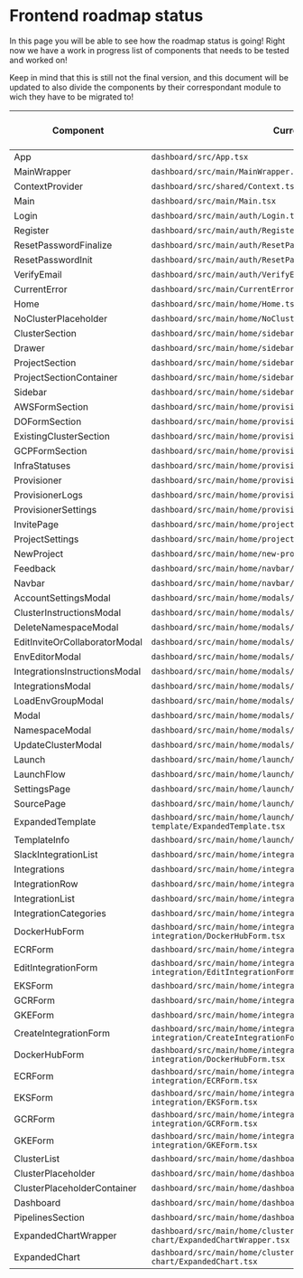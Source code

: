 # Frontend roadmap status

In this page you will be able to see how the roadmap status is going! Right now we have a work in progress list of components that needs to be tested and worked on!

Keep in mind that this is still not the final version, and this document will be updated to also divide the components by their correspondant module to wich they have to be migrated to!

| Component                     | Current path                                                                        | Migrated to functional | Tested up | Cleaned up |
| ----------------------------- | ----------------------------------------------------------------------------------- | ---------------------- | --------- | ---------- |
| App                           | `dashboard/src/App.tsx`                                                             |                        |           |            |
| MainWrapper                   | `dashboard/src/main/MainWrapper.tsx`                                                |                        |           |            |
| ContextProvider               | `dashboard/src/shared/Context.tsx`                                                  |                        |           |            |
| Main                          | `dashboard/src/main/Main.tsx`                                                       |                        |           |            |
| Login                         | `dashboard/src/main/auth/Login.tsx`                                                 |                        |           |            |
| Register                      | `dashboard/src/main/auth/Register.tsx`                                              |                        |           |            |
| ResetPasswordFinalize         | `dashboard/src/main/auth/ResetPasswordFinalize.tsx`                                 |                        |           |            |
| ResetPasswordInit             | `dashboard/src/main/auth/ResetPasswordInit.tsx`                                     |                        |           |            |
| VerifyEmail                   | `dashboard/src/main/auth/VerifyEmail.tsx`                                           |                        |           |            |
| CurrentError                  | `dashboard/src/main/CurrentError.tsx`                                               |                        |           |            |
| Home                          | `dashboard/src/main/home/Home.tsx`                                                  |                        |           |            |
| NoClusterPlaceholder          | `dashboard/src/main/home/NoClusterPlaceholder.tsx`                                  |                        |           |            |
| ClusterSection                | `dashboard/src/main/home/sidebar/ClusterSection.tsx`                                |                        |           |            |
| Drawer                        | `dashboard/src/main/home/sidebar/Drawer.tsx`                                        |                        |           |            |
| ProjectSection                | `dashboard/src/main/home/sidebar/ProjectSection.tsx`                                |                        |           |            |
| ProjectSectionContainer       | `dashboard/src/main/home/sidebar/ProjectSectionContainer.tsx`                       |                        |           |            |
| Sidebar                       | `dashboard/src/main/home/sidebar/Sidebar.tsx`                                       |                        |           |            |
| AWSFormSection                | `dashboard/src/main/home/provisioner/AWSFormSection.tsx`                            |                        |           |            |
| DOFormSection                 | `dashboard/src/main/home/provisioner/DOFormSection.tsx`                             |                        |           |            |
| ExistingClusterSection        | `dashboard/src/main/home/provisioner/ExistingClusterSection.tsx`                    |                        |           |            |
| GCPFormSection                | `dashboard/src/main/home/provisioner/GCPFormSection.tsx`                            |                        |           |            |
| InfraStatuses                 | `dashboard/src/main/home/provisioner/InfraStatuses.tsx`                             |                        |           |            |
| Provisioner                   | `dashboard/src/main/home/provisioner/Provisioner.tsx`                               |                        |           |            |
| ProvisionerLogs               | `dashboard/src/main/home/provisioner/ProvisionerLogs.tsx`                           |                        |           |            |
| ProvisionerSettings           | `dashboard/src/main/home/provisioner/ProvisionerSettings.tsx`                       |                        |           |            |
| InvitePage                    | `dashboard/src/main/home/project-settings/InviteList.tsx`                           | ✅                     |           |            |
| ProjectSettings               | `dashboard/src/main/home/project-settings/ProjectSettings.tsx`                      |                        |           |            |
| NewProject                    | `dashboard/src/main/home/new-project/NewProject.tsx`                                |                        |           |            |
| Feedback                      | `dashboard/src/main/home/navbar/Feedback.tsx`                                       |                        |           |            |
| Navbar                        | `dashboard/src/main/home/navbar/Navbar.tsx`                                         |                        |           |            |
| AccountSettingsModal          | `dashboard/src/main/home/modals/AccountSettingsModal.tsx`                           |                        |           |            |
| ClusterInstructionsModal      | `dashboard/src/main/home/modals/ClusterInstructionsModal.tsx`                       |                        |           |            |
| DeleteNamespaceModal          | `dashboard/src/main/home/modals/DeleteNamespaceModal.tsx`                           |                        |           |            |
| EditInviteOrCollaboratorModal | `dashboard/src/main/home/modals/EditInviteOrCollaboratorModal.tsx`                  |                        |           |            |
| EnvEditorModal                | `dashboard/src/main/home/modals/EnvEditorModal.tsx`                                 |                        |           |            |
| IntegrationsInstructionsModal | `dashboard/src/main/home/modals/IntegrationsInstructionsModal.tsx`                  |                        |           |            |
| IntegrationsModal             | `dashboard/src/main/home/modals/IntegrationsModal.tsx`                              |                        |           |            |
| LoadEnvGroupModal             | `dashboard/src/main/home/modals/LoadEnvGroupModal.tsx`                              |                        |           |            |
| Modal                         | `dashboard/src/main/home/modals/Modal.tsx`                                          |                        |           |            |
| NamespaceModal                | `dashboard/src/main/home/modals/NamespaceModal.tsx`                                 |                        |           |            |
| UpdateClusterModal            | `dashboard/src/main/home/modals/UpdateClusterModal.tsx`                             |                        |           |            |
| Launch                        | `dashboard/src/main/home/launch/Launch.tsx`                                         |                        |           |            |
| LaunchFlow                    | `dashboard/src/main/home/launch/launch-flow/LaunchFlow.tsx`                         |                        |           |            |
| SettingsPage                  | `dashboard/src/main/home/launch/launch-flow/SettingsPage.tsx`                       |                        |           |            |
| SourcePage                    | `dashboard/src/main/home/launch/launch-flow/SourcePage.tsx`                         |                        |           |            |
| ExpandedTemplate              | `dashboard/src/main/home/launch/expanded-template/ExpandedTemplate.tsx`             |                        |           |            |
| TemplateInfo                  | `dashboard/src/main/home/launch/expanded-template/TemplateInfo.tsx`                 |                        |           |            |
| SlackIntegrationList          | `dashboard/src/main/home/integrations/SlackIntegrationList.tsx`                     | ✅                     |           |            |
| Integrations                  | `dashboard/src/main/home/integrations/Integrations.tsx`                             | ✅                     |           |            |
| IntegrationRow                | `dashboard/src/main/home/integrations/IntegrationRow.tsx`                           |                        |           |            |
| IntegrationList               | `dashboard/src/main/home/integrations/IntegrationList.tsx`                          |                        |           |            |
| IntegrationCategories         | `dashboard/src/main/home/integrations/IntegrationCategories.tsx`                    | ✅                     |           |            |
| DockerHubForm                 | `dashboard/src/main/home/integrations/edit-integration/DockerHubForm.tsx`           |                        |           |            |
| ECRForm                       | `dashboard/src/main/home/integrations/edit-integration/ECRForm.tsx`                 |                        |           |            |
| EditIntegrationForm           | `dashboard/src/main/home/integrations/edit-integration/EditIntegrationForm.tsx`     |                        |           |            |
| EKSForm                       | `dashboard/src/main/home/integrations/edit-integration/EKSForm.tsx`                 |                        |           |            |
| GCRForm                       | `dashboard/src/main/home/integrations/edit-integration/GCRForm.tsx`                 |                        |           |            |
| GKEForm                       | `dashboard/src/main/home/integrations/edit-integration/GKEForm.tsx`                 |                        |           |            |
| CreateIntegrationForm         | `dashboard/src/main/home/integrations/create-integration/CreateIntegrationForm.tsx` |                        |           |            |
| DockerHubForm                 | `dashboard/src/main/home/integrations/create-integration/DockerHubForm.tsx`         |                        |           |            |
| ECRForm                       | `dashboard/src/main/home/integrations/create-integration/ECRForm.tsx`               |                        |           |            |
| EKSForm                       | `dashboard/src/main/home/integrations/create-integration/EKSForm.tsx`               |                        |           |            |
| GCRForm                       | `dashboard/src/main/home/integrations/create-integration/GCRForm.tsx`               |                        |           |            |
| GKEForm                       | `dashboard/src/main/home/integrations/create-integration/GKEForm.tsx`               |                        |           |            |
| ClusterList                   | `dashboard/src/main/home/dashboard/ClusterList.tsx`                                 |                        |           |            |
| ClusterPlaceholder            | `dashboard/src/main/home/dashboard/ClusterPlaceholder.tsx`                          |                        |           |            |
| ClusterPlaceholderContainer   | `dashboard/src/main/home/dashboard/ClusterPlaceholderContainer.tsx`                 |                        |           |            |
| Dashboard                     | `dashboard/src/main/home/dashboard/Dashboard.tsx`                                   |                        |           |            |
| PipelinesSection              | `dashboard/src/main/home/dashboard/PipelinesSection.tsx`                            |                        |           |            |
| ExpandedChartWrapper          | `dashboard/src/main/home/cluster-dashboard/expanded-chart/ExpandedChartWrapper.tsx` | ✅                     |           |            |
| ExpandedChart                 | `dashboard/src/main/home/cluster-dashboard/expanded-chart/ExpandedChart.tsx`        | ✅                     |           |            |
